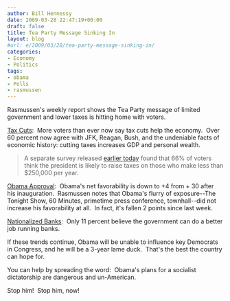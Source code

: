```yaml
---
author: Bill Hennessy
date: 2009-03-28 22:47:19+00:00
draft: false
title: Tea Party Message Sinking In
layout: blog
#url: e/2009/03/28/tea-party-message-sinking-in/
categories:
- Economy
- Politics
tags:
- obama
- Polls
- rasmussen
---
```


Rasmussen's weekly report shows the Tea Party message of limited government and lower taxes is hitting home with voters.

[Tax Cuts](https://www.rasmussenreports.com/public_content/business/taxes/more_voters_than_ever_say_tax_cuts_help_the_economy):  More voters than ever now say tax cuts help the economy.  Over 60 percent now agree with JFK, Reagan, Bush, and the undeniable facts of economic history: cutting taxes increases GDP and personal wealth.  


> A separate survey released [earlier today](https://www.rasmussenreports.com/public_content/business/taxes/66_say_obama_likely_to_raise_taxes_on_those_earning_less_than_250_000_a_year) found that 66% of voters think the president is likely to raise taxes on those who make less than $250,000 per year. 


[Obama Approval](https://www.rasmussenreports.com/public_content/politics/obama_administration/daily_presidential_tracking_poll):  Obama's net favorability is down to +4 from + 30 after his inauguration.  Rasmussen notes that Obama's flurry of exposure--The Tonight Show, 60 Minutes, primetime press conference, townhall--did not increase his favorability at all.  In fact, it's fallen 2 points since last week.  

[Nationalized Banks](https://www.rasmussenreports.com/public_content/business/general_business/just_11_say_government_can_run_financial_institutions_better):  Only 11 percent believe the government can do a better job running banks.

If these trends continue, Obama will be unable to influence key Democrats in Congress, and he will be a 3-year lame duck.  That's the best the country can hope for.

You can help by spreading the word:  Obama's plans for a socialist dictatorship are dangerous and un-American.  

Stop him!  Stop him, now!
